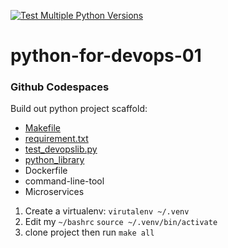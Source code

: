 [![Test Multiple Python Versions](https://github.com/QuickyBooster/python-for-devops-01/actions/workflows/master.yml/badge.svg?branch=master)](https://github.com/QuickyBooster/python-for-devops-01/actions/workflows/master.yml)

# python-for-devops-01

### Github Codespaces

Build out python project scaffold:

* [Makefile](https://github.com/QuickyBooster/python-for-devops-01/blob/master/Makefile)
* [requirement.txt](https://github.com/QuickyBooster/python-for-devops-01/blob/master/requirement.txt)
* [test_devopslib.py](https://github.com/QuickyBooster/python-for-devops-01/blob/master/test_devopslib.py)
* [python_library](https://github.com/QuickyBooster/python-for-devops-01/tree/master/devopslib)
* Dockerfile
* command-line-tool
* Microservices

1. Create a virtualenv: `virutalenv ~/.venv`
2. Edit my `~/bashrc` `source ~/.venv/bin/activate`
3. clone project then run `make all`
